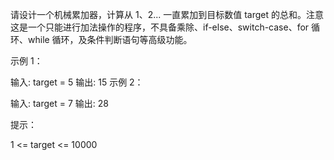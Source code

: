 请设计一个机械累加器，计算从 1、2... 一直累加到目标数值 target 的总和。注意这是一个只能进行加法操作的程序，不具备乘除、if-else、switch-case、for 循环、while 循环，及条件判断语句等高级功能。

 

示例 1：

输入: target = 5
输出: 15
示例 2：

输入: target = 7
输出: 28
 

提示：

1 <= target <= 10000